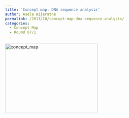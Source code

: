 ```yaml
---
title: 'Concept map: DNA sequence analysis'
author: Asela Wijeratne
permalink: /2013/10/concept-map-dna-sequence-analysis/
categories:
  - Concept Map
  - Round 07/1
---
```

[<img class="alignnone size-medium wp-image-4868" alt="concept_map" src="http://teaching.software-carpentry.org/wp-content/uploads/2013/10/concept_map2-300x227.jpg" width="300" height="227" />][1]

 [1]: http://teaching.software-carpentry.org/wp-content/uploads/2013/10/concept_map2.jpg
